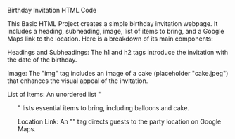 Birthday Invitation HTML Code

This Basic HTML Project creates a simple birthday invitation webpage. It includes a heading, subheading, image, list of items to bring, and a Google Maps link to the location. Here is a breakdown of its main components:

Headings and Subheadings: The h1 and h2 tags introduce the invitation with the date of the birthday.

Image: The "img" tag includes an image of a cake (placeholder "cake.jpeg") that enhances the visual appeal of the invitation.

List of Items: An unordered list "<ul>" lists essential items to bring, including balloons and cake.

Location Link: An "<a>" tag directs guests to the party location on Google Maps.
